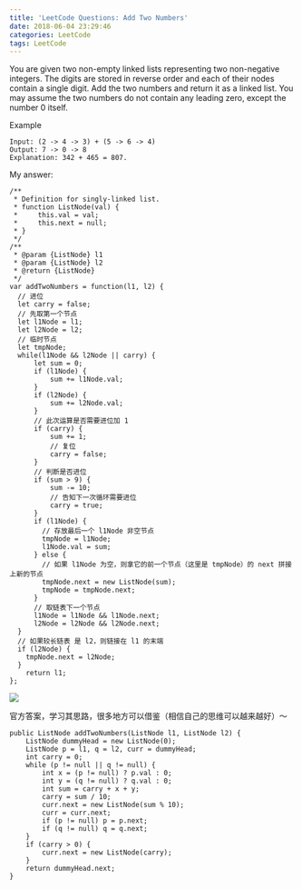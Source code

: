 ```yaml
---
title: 'LeetCode Questions: Add Two Numbers'
date: 2018-06-04 23:29:46
categories: LeetCode
tags: LeetCode
---
```


You are given two non-empty linked lists representing two non-negative integers. The digits are stored in reverse order and each of their nodes contain a single digit. Add the two numbers and return it as a linked list.
You may assume the two numbers do not contain any leading zero, except the number 0 itself.

Example

```
Input: (2 -> 4 -> 3) + (5 -> 6 -> 4)
Output: 7 -> 0 -> 8
Explanation: 342 + 465 = 807.
```
<!-- more -->
My answer:

```
/**
 * Definition for singly-linked list.
 * function ListNode(val) {
 *     this.val = val;
 *     this.next = null;
 * }
 */
/**
 * @param {ListNode} l1
 * @param {ListNode} l2
 * @return {ListNode}
 */
var addTwoNumbers = function(l1, l2) {
  // 进位
  let carry = false;
  // 先取第一个节点
  let l1Node = l1;
  let l2Node = l2;
  // 临时节点
  let tmpNode;
  while(l1Node && l2Node || carry) {
      let sum = 0;
      if (l1Node) {
          sum += l1Node.val;
      }
      if (l2Node) {
          sum += l2Node.val;
      }
      // 此次运算是否需要进位加 1
      if (carry) {
          sum += 1;
          // 复位
          carry = false;
      }
      // 判断是否进位
      if (sum > 9) {
          sum -= 10;   
          // 告知下一次循环需要进位
          carry = true;
      }
      if (l1Node) {
        // 存放最后一个 l1Node 非空节点
        tmpNode = l1Node;
        l1Node.val = sum;
      } else {
        // 如果 l1Node 为空，则拿它的前一个节点（这里是 tmpNode）的 next 拼接上新的节点
        tmpNode.next = new ListNode(sum);
        tmpNode = tmpNode.next;
      }
      // 取链表下一个节点
      l1Node = l1Node && l1Node.next;
      l2Node = l2Node && l2Node.next;
  }
  // 如果较长链表 是 l2，则链接在 l1 的末端
  if (l2Node) {
    tmpNode.next = l2Node;
  }
    return l1;
};
```

![](https://gw.alicdn.com/tfs/TB1fLSZvTtYBeNjy1XdXXXXyVXa-2332-792.png)


官方答案，学习其思路，很多地方可以借鉴（相信自己的思维可以越来越好）～

```
public ListNode addTwoNumbers(ListNode l1, ListNode l2) {
    ListNode dummyHead = new ListNode(0);
    ListNode p = l1, q = l2, curr = dummyHead;
    int carry = 0;
    while (p != null || q != null) {
        int x = (p != null) ? p.val : 0;
        int y = (q != null) ? q.val : 0;
        int sum = carry + x + y;
        carry = sum / 10;
        curr.next = new ListNode(sum % 10);
        curr = curr.next;
        if (p != null) p = p.next;
        if (q != null) q = q.next;
    }
    if (carry > 0) {
        curr.next = new ListNode(carry);
    }
    return dummyHead.next;
}
```
